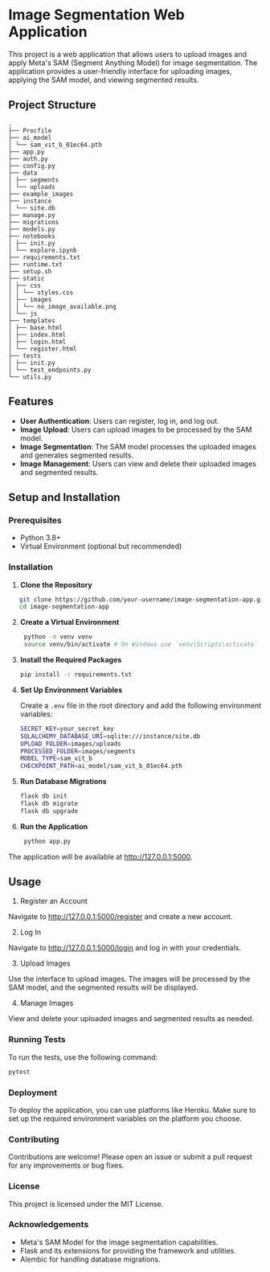 # Image Segmentation Web Application

This project is a web application that allows users to upload images and apply Meta's SAM (Segment Anything Model) for image segmentation. The application provides a user-friendly interface for uploading images, applying the SAM model, and viewing segmented results.

## Project Structure

```
.
├── Procfile
├── ai_model
│ └── sam_vit_b_01ec64.pth
├── app.py
├── auth.py
├── config.py
├── data
│ ├── segments
│ └── uploads
├── example_images
├── instance
│ └── site.db
├── manage.py
├── migrations
├── models.py
├── notebooks
│ ├── init.py
│ └── explore.ipynb
├── requirements.txt
├── runtime.txt
├── setup.sh
├── static
│ ├── css
│ │ └── styles.css
│ ├── images
│ │ └── no_image_available.png
│ └── js
├── templates
│ ├── base.html
│ ├── index.html
│ ├── login.html
│ └── register.html
├── tests
│ ├── init.py
│ └── test_endpoints.py
└── utils.py
```

## Features

- **User Authentication**: Users can register, log in, and log out.
- **Image Upload**: Users can upload images to be processed by the SAM model.
- **Image Segmentation**: The SAM model processes the uploaded images and generates segmented results.
- **Image Management**: Users can view and delete their uploaded images and segmented results.

## Setup and Installation

### Prerequisites

- Python 3.8+
- Virtual Environment (optional but recommended)

### Installation

1. **Clone the Repository**

```bash
   git clone https://github.com/your-username/image-segmentation-app.git
   cd image-segmentation-app
   ```
   
2. **Create a Virtual Environment**

   ```bash
    python -m venv venv
    source venv/bin/activate # On Windows use `venv\Scripts\activate`
   ```

3. **Install the Required Packages**

   ```bash
   pip install -r requirements.txt
   ```

4. **Set Up Environment Variables**

   Create a `.env` file in the root directory and add the following environment variables:

   ```bash
   SECRET_KEY=your_secret_key
   SQLALCHEMY_DATABASE_URI=sqlite:///instance/site.db
   UPLOAD_FOLDER=images/uploads
   PROCESSED_FOLDER=images/segments
   MODEL_TYPE=sam_vit_b
   CHECKPOINT_PATH=ai_model/sam_vit_b_01ec64.pth
    ```
   
5. **Run Database Migrations**

   ```bash
   flask db init
   flask db migrate
   flask db upgrade
   ```

6. **Run the Application**

   ```bash
    python app.py
    ```

The application will be available at http://127.0.0.1:5000.

## Usage
1. Register an Account

Navigate to http://127.0.0.1:5000/register and create a new account.

2. Log In

Navigate to http://127.0.0.1:5000/login and log in with your credentials.

3. Upload Images

Use the interface to upload images. The images will be processed by the SAM model, and the segmented results will be displayed.

4. Manage Images

View and delete your uploaded images and segmented results as needed.

### Running Tests
To run the tests, use the following command:

```bash
pytest
```

### Deployment
To deploy the application, you can use platforms like Heroku. Make sure to set up the required environment variables on the platform you choose.

### Contributing
Contributions are welcome! Please open an issue or submit a pull request for any improvements or bug fixes.

### License
This project is licensed under the MIT License.

### Acknowledgements
* Meta's SAM Model for the image segmentation capabilities.
* Flask and its extensions for providing the framework and utilities.
* Alembic for handling database migrations.